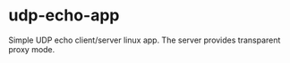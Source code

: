 ##
# udp-echo-app
Simple UDP echo client/server linux app. The server provides transparent proxy mode.
#####
